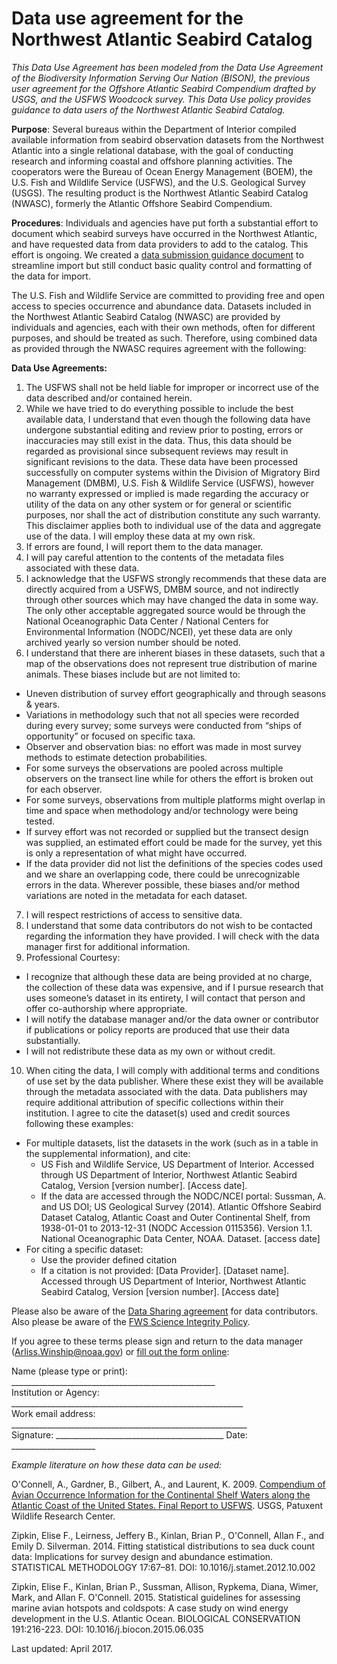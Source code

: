 Data use agreement for the Northwest Atlantic Seabird Catalog
===

*This Data Use Agreement has been modeled from the Data Use Agreement of the Biodiversity 
Information Serving Our Nation (BISON), the previous user agreement for the Offshore Atlantic 
Seabird Compendium drafted by USGS, and the USFWS Woodcock survey.  This Data Use policy provides 
guidance to data users of the Northwest Atlantic Seabird Catalog.*   

**Purpose**:  Several bureaus within the Department of Interior compiled available 
information from seabird observation datasets from the Northwest Atlantic into a 
single relational database, with the goal of conducting research and informing 
coastal and offshore planning activities. The cooperators were the Bureau of Ocean 
Energy Management (BOEM), the U.S. Fish and Wildlife Service (USFWS), and the U.S. 
Geological Survey (USGS). The resulting product is the Northwest Atlantic Seabird 
Catalog (NWASC), formerly the Atlantic Offshore Seabird Compendium.    

**Procedures**:  Individuals and agencies have put forth a substantial 
effort to document which seabird surveys have occurred in the Northwest Atlantic, 
and have requested data from data providers to add to the catalog. This effort is 
ongoing. We created a [data submission guidance document](https://github.com/USFWS/AMAPPS/blob/master/NWASC/Submission%20Guidelines%20for%20NWASC.md) 
to streamline import but 
still conduct basic quality control and formatting of the data for import.   

The U.S. Fish and Wildlife Service are committed to providing free and open 
access to species occurrence and abundance data.  Datasets included in the 
Northwest Atlantic Seabird Catalog (NWASC) are provided by individuals and 
agencies, each with their own methods, often for different purposes, and 
should be treated as such.  Therefore, using combined data as provided 
through the NWASC requires agreement with the following:  

**Data Use Agreements:**

1.	The USFWS shall not be held liable for improper or incorrect use of the data described and/or contained herein. 
2.	While we have tried to do everything possible to include the best available data, I understand that even though the following data have undergone substantial editing and review prior to posting, errors or inaccuracies may still exist in the data.  Thus, this data should be regarded as provisional since subsequent reviews may result in significant revisions to the data. These data have been processed successfully on computer systems within the Division of Migratory Bird Management (DMBM), U.S. Fish & Wildlife Service (USFWS), however no warranty expressed or implied is made regarding the accuracy or utility of the data on any other system or for general or scientific purposes, nor shall the act of distribution constitute any such warranty. This disclaimer applies both to individual use of the data and aggregate use of the data. I will employ these data at my own risk.  
3.	If errors are found, I will report them to the data manager.
4.	I will pay careful attention to the contents of the metadata files associated with these data.
5.	I acknowledge that the USFWS strongly recommends that these data are directly acquired from a USFWS, DMBM source, and not indirectly through other sources which may have changed the data in some way. The only other acceptable aggregated source would be through the National Oceanographic Data Center / National Centers for Environmental Information (NODC/NCEI), yet these data are only archived yearly so version number should be noted. 
6.	I understand that there are inherent biases in these datasets, such that a map of the observations does not represent true distribution of marine animals. These biases include but are not limited to:
  - Uneven distribution of survey effort geographically and through seasons & years.
  - Variations in methodology such that not all species were recorded during every survey; some surveys were conducted from “ships of opportunity” or focused on specific taxa.
  - Observer and observation bias: no effort was made in most survey methods to estimate detection probabilities.
  - For some surveys the observations are pooled across multiple observers on the transect line while for others the effort is broken out for each observer.
  - For some surveys, observations from multiple platforms might overlap in time and space when methodology and/or technology were being tested. 
  - If survey effort was not recorded or supplied but the transect design was supplied, an estimated effort could be made for the survey, yet this is only a representation of what might have occurred.
  - If the data provider did not list the definitions of the species codes used and we share an overlapping code, there could be unrecognizable errors in the data. 
Wherever possible, these biases and/or method variations are noted in the metadata for each dataset.
7.	I will respect restrictions of access to sensitive data.
8.	I understand that some data contributors do not wish to be contacted regarding the information they have provided. I will check with the data manager first for additional information. 
9.	Professional Courtesy:
  - I recognize that although these data are being provided at no charge, the collection of these data was expensive, and if I pursue research that uses someone’s dataset in its entirety, I will contact that person and offer co-authorship where appropriate.
  - I will notify the database manager and/or the data owner or contributor if publications or policy reports are produced that use their data substantially.
  - I will not redistribute these data as my own or without credit.
10.	When citing the data, I will comply with additional terms and conditions of use set by the data publisher. Where these exist they will be available through the metadata associated with the data. Data publishers may require additional attribution of specific collections within their institution. I agree to cite the dataset(s) used and credit sources following these examples:
  - For multiple datasets, list the datasets in the work (such as in a table in the supplemental information), and cite:
    - US Fish and Wildlife Service, US Department of Interior. Accessed through US Department of Interior, Northwest Atlantic Seabird Catalog, Version [version number]. [Access date].
    - If the data are accessed through the NODC/NCEI portal: 
Sussman, A. and US DOI; US Geological Survey (2014). Atlantic Offshore Seabird Dataset Catalog, Atlantic Coast and Outer Continental Shelf, from 1938-01-01 to 2013-12-31 (NODC Accession 0115356). Version 1.1. National Oceanographic Data Center, NOAA. Dataset. [access date]
  - For citing a specific dataset:
    - Use the provider defined citation 
    - If a citation is not provided:
[Data Provider]. [Dataset name]. Accessed through US Department of Interior, Northwest Atlantic Seabird Catalog, 
Version [version number]. [Access date]  

Please also be aware of the [Data Sharing agreement](https://github.com/USFWS/AMAPPS/blob/master/NWASC/Data%20sharing%20agreement%20for%20NWASC.md) 
for data contributors.  Also please be aware of the [FWS Science Integrity Policy](https://www.fws.gov/science/pdf/ScientificIntegrityFWSCode212fw7.pdf).

If you agree to these terms please sign and return to the data manager (Arliss.Winship@noaa.gov) or 
[fill out the form online](https://docs.google.com/forms/d/e/1FAIpQLSdvDoSF5nnw9jbXHIK6E3tE2jLub_Bykf3zQup9EuphVbgpYA/viewform?usp=sf_link):  
  
Name (please type or print): ___________________________________________________  
Institution or Agency: __________________________________________________________  
Work email address: ___________________________________________________________  
Signature: __________________________________________   Date: _____________________  

*Example literature on how these data can be used:*  

O'Connell, A., Gardner, B., Gilbert, A., and Laurent, K. 2009. [Compendium of Avian Occurrence Information 
for the Continental Shelf Waters along the Atlantic Coast of the United States. Final Report to 
USFWS](https://www.nodc.noaa.gov/archive/arc0070/0115356/1.1/data/0-data/SeabirdDatabaseFinalReport.pdf). 
USGS, Patuxent Wildlife Research Center.   
  
Zipkin, Elise F., Leirness, Jeffery B., Kinlan, Brian P., O'Connell, Allan F., and 
Emily D. Silverman. 2014. Fitting statistical distributions to sea duck count data: 
Implications for survey design and abundance estimation. STATISTICAL METHODOLOGY 
17:67–81. DOI: 10.1016/j.stamet.2012.10.002  

Zipkin, Elise F., Kinlan, Brian P., Sussman, Allison, Rypkema, Diana, Wimer, Mark, 
and Allan F. O'Connell. 2015. Statistical guidelines for assessing marine avian 
hotspots and coldspots: A case study on wind energy development in the U.S. Atlantic Ocean. 
BIOLOGICAL CONSERVATION 191:216-223. DOI: 10.1016/j.biocon.2015.06.035  

Last updated: April 2017. 
